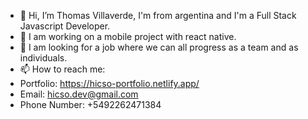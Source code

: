 - 👋 Hi, I’m Thomas Villaverde, I'm from argentina and I'm a Full Stack Javascript Developer.
- 👀 I am working on a mobile project with react native.
- 💞️ I am looking for a job where we can all progress as a team and as individuals.
- 📫 How to reach me: 
- Portfolio: https://hicso-portfolio.netlify.app/
- Email: hicso.dev@gmail.com
- Phone Number: +5492262471384

<!---
hicso21/hicso21 is a ✨ special ✨ repository because its `README.md` (this file) appears on your GitHub profile.
You can click the Preview link to take a look at your changes.
--->
